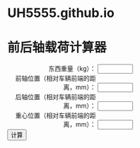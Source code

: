 # UH5555.github.io
  <!DOCTYPE html>
<html>
  <head>
    <meta charset="UTF-8">
    <title>前后轴载荷计算器</title>
    <style>
      label {
        display: inline-block;
        width: 200px;
        text-align: right;
      }
      input[type="number"] {
        width: 80px;
      }
      #result {
        font-weight: bold;
        font-size: 18px;
      }
    </style>
  </head>
  <body>
    <h1>前后轴载荷计算器</h1>
    <form>
      <label for="total-weight">东西重量（kg）：</label>
      <input type="number" id="total-weight" required><br>
      <label for="front-axle-position">前轴位置（相对车辆前端的距离，mm）：</label>
      <input type="number" id="front-axle-position" required><br>
      <label for="rear-axle-position">后轴位置（相对车辆前端的距离，mm）：</label>
      <input type="number" id="rear-axle-position" required><br>
      <label for="cg-position">重心位置（相对车辆前端的距离，mm）：</label>
      <input type="number" id="cg-position" required><br>
      <button type="button" onclick="calculate()">计算</button>
    </form>
    <div id="result"></div>
    <script src="java.js"></script>
  </body>
</html>
